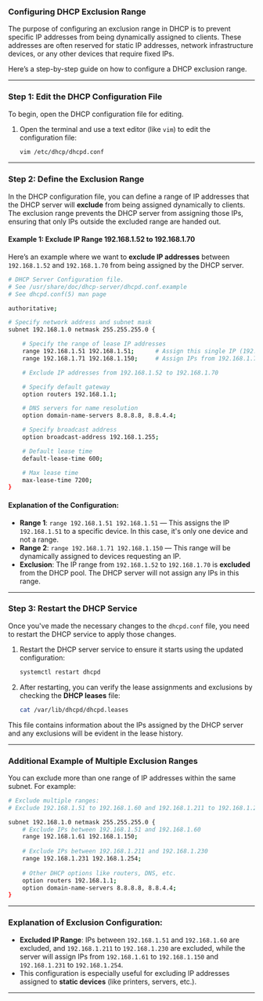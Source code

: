 ### **Configuring DHCP Exclusion Range**

The purpose of configuring an exclusion range in DHCP is to prevent specific IP addresses from being dynamically assigned to clients. These addresses are often reserved for static IP addresses, network infrastructure devices, or any other devices that require fixed IPs.

Here’s a step-by-step guide on how to configure a DHCP exclusion range.

---

### **Step 1: Edit the DHCP Configuration File**

To begin, open the DHCP configuration file for editing.

1. Open the terminal and use a text editor (like `vim`) to edit the configuration file:
   ```bash
   vim /etc/dhcp/dhcpd.conf
   ```

---

### **Step 2: Define the Exclusion Range**

In the DHCP configuration file, you can define a range of IP addresses that the DHCP server will **exclude** from being assigned dynamically to clients. The exclusion range prevents the DHCP server from assigning those IPs, ensuring that only IPs outside the excluded range are handed out.

#### **Example 1: Exclude IP Range 192.168.1.52 to 192.168.1.70**

Here’s an example where we want to **exclude IP addresses** between `192.168.1.52` and `192.168.1.70` from being assigned by the DHCP server.

```bash
# DHCP Server Configuration file.
# See /usr/share/doc/dhcp-server/dhcpd.conf.example
# See dhcpd.conf(5) man page

authoritative;

# Specify network address and subnet mask
subnet 192.168.1.0 netmask 255.255.255.0 {

    # Specify the range of lease IP addresses
    range 192.168.1.51 192.168.1.51;      # Assign this single IP (192.168.1.51) to a specific PC
    range 192.168.1.71 192.168.1.150;     # Assign IPs from 192.168.1.71 to 192.168.1.150

    # Exclude IP addresses from 192.168.1.52 to 192.168.1.70

    # Specify default gateway
    option routers 192.168.1.1;

    # DNS servers for name resolution
    option domain-name-servers 8.8.8.8, 8.8.4.4;

    # Specify broadcast address
    option broadcast-address 192.168.1.255;

    # Default lease time
    default-lease-time 600;

    # Max lease time
    max-lease-time 7200;
}
```

#### **Explanation of the Configuration:**
- **Range 1**: `range 192.168.1.51 192.168.1.51` — This assigns the IP `192.168.1.51` to a specific device. In this case, it's only one device and not a range.
- **Range 2**: `range 192.168.1.71 192.168.1.150` — This range will be dynamically assigned to devices requesting an IP.
- **Exclusion**: The IP range from `192.168.1.52` to `192.168.1.70` is **excluded** from the DHCP pool. The DHCP server will not assign any IPs in this range.

---

### **Step 3: Restart the DHCP Service**

Once you've made the necessary changes to the `dhcpd.conf` file, you need to restart the DHCP service to apply those changes.

1. Restart the DHCP server service to ensure it starts using the updated configuration:
   ```bash
   systemctl restart dhcpd
   ```

2. After restarting, you can verify the lease assignments and exclusions by checking the **DHCP leases** file:
   ```bash
   cat /var/lib/dhcpd/dhcpd.leases
   ```

This file contains information about the IPs assigned by the DHCP server and any exclusions will be evident in the lease history.

---

### **Additional Example of Multiple Exclusion Ranges**

You can exclude more than one range of IP addresses within the same subnet. For example:

```bash
# Exclude multiple ranges: 
# Exclude 192.168.1.51 to 192.168.1.60 and 192.168.1.211 to 192.168.1.230

subnet 192.168.1.0 netmask 255.255.255.0 {
    # Exclude IPs between 192.168.1.51 and 192.168.1.60
    range 192.168.1.61 192.168.1.150;
    
    # Exclude IPs between 192.168.1.211 and 192.168.1.230
    range 192.168.1.231 192.168.1.254;
    
    # Other DHCP options like routers, DNS, etc.
    option routers 192.168.1.1;
    option domain-name-servers 8.8.8.8, 8.8.4.4;
}
```

---

### **Explanation of Exclusion Configuration:**

- **Excluded IP Range**: IPs between `192.168.1.51` and `192.168.1.60` are excluded, and `192.168.1.211` to `192.168.1.230` are excluded, while the server will assign IPs from `192.168.1.61` to `192.168.1.150` and `192.168.1.231` to `192.168.1.254`.
- This configuration is especially useful for excluding IP addresses assigned to **static devices** (like printers, servers, etc.).

---
